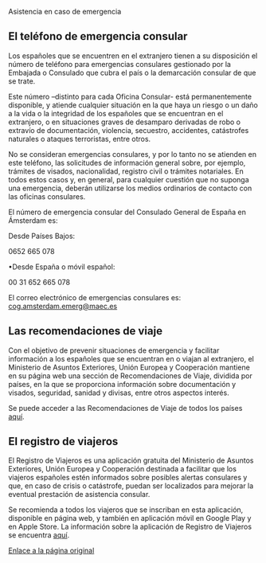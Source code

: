  Asistencia en caso de emergencia

  El teléfono de emergencia consular
----------------------------------

 Los españoles que se encuentren en el extranjero tienen a su disposición el número de teléfono para emergencias consulares gestionado por la Embajada o Consulado que cubra el país o la demarcación consular de que se trate.

 Este número –distinto para cada Oficina Consular- está permanentemente disponible, y atiende cualquier situación en la que haya un riesgo o un daño a la vida o la integridad de los españoles que se encuentran en el extranjero, o en situaciones graves de desamparo derivadas de robo o extravío de documentación, violencia, secuestro, accidentes, catástrofes naturales o ataques terroristas, entre otros.

 No se consideran emergencias consulares, y por lo tanto no se atienden en este teléfono, las solicitudes de información general sobre, por ejemplo, trámites de visados, nacionalidad, registro civil o trámites notariales. En todos estos casos y, en general, para cualquier cuestión que no suponga una emergencia, deberán utilizarse los medios ordinarios de contacto con las oficinas consulares.

 El número de emergencia consular del Consulado General de España en Ámsterdam es:

Desde Países Bajos:

0652 665 078

•Desde España o móvil español:

00 31 652 665 078

El correo electrónico de emergencias consulares es: cog.amsterdam.emerg@maec.es

 Las recomendaciones de viaje
----------------------------

 Con el objetivo de prevenir situaciones de emergencia y facilitar información a los españoles que se encuentran en o viajan al extranjero, el Ministerio de Asuntos Exteriores, Unión Europea y Cooperación mantiene en su página web una sección de Recomendaciones de Viaje, dividida por países, en la que se proporciona información sobre documentación y visados, seguridad, sanidad y divisas, entre otros aspectos interés.

  Se puede acceder a las Recomendaciones de Viaje de todos los países [aquí](https://www.exteriores.gob.es/es/ServiciosAlCiudadano/Paginas/Recomendaciones-de-viaje.aspx). 

 El registro de viajeros
-----------------------

 El Registro de Viajeros es una aplicación gratuita del Ministerio de Asuntos Exteriores, Unión Europea y Cooperación destinada a facilitar que los viajeros españoles estén informados sobre posibles alertas consulares y que, en caso de crisis o catástrofe, puedan ser localizados para mejorar la eventual prestación de asistencia consular.

  Se recomienda a todos los viajeros que se inscriban en esta aplicación, disponible en página web, y también en aplicación móvil en Google Play y en Apple Store. La información sobre la aplicación de Registro de Viajeros se encuentra [aquí](https://registroviajeros.exteriores.gob.es/). 

  [Enlace a la página original](https://www.exteriores.gob.es/Consulados/amsterdam/es/ServiciosConsulares/Paginas/index.aspx?scco=Pa%C3%ADses+Bajos&scd=9&scca=Emergencia%20Consular&scs=Asistencia%20en%20caso%20de%20emergencia)
